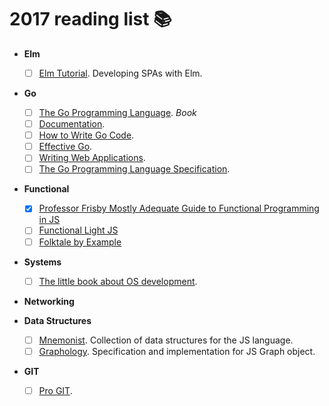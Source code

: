 # 2017 reading list :books:

- **Elm**
  - [ ] [Elm Tutorial](https://www.elm-tutorial.org/en/). Developing SPAs with Elm.

- **Go**
  - [ ] [The Go Programming Language](http://www.gopl.io/). _Book_
  - [ ] [Documentation](https://golang.org/doc/).
  - [ ] [How to Write Go Code](https://golang.org/doc/code.html).
  - [ ] [Effective Go](https://golang.org/doc/effective_go.html).
  - [ ] [Writing Web Applications](https://golang.org/doc/articles/wiki/).
  - [ ] [The Go Programming Language Specification](https://golang.org/ref/spec).

- **Functional**
  - [x] [Professor Frisby Mostly Adequate Guide to Functional Programming in JS](https://github.com/MostlyAdequate/mostly-adequate-guide)
  - [ ] [Functional Light JS](https://github.com/getify/Functional-Light-JS)
  - [ ] [Folktale by Example](http://docs.folktalejs.org/en/latest/book/index.html)

- **Systems**
  - [ ] [The little book about OS development](http://littleosbook.github.io/).

- **Networking**

- **Data Structures**
  - [ ] [Mnemonist](https://yomguithereal.github.io/mnemonist/). Collection of data structures for the JS language. 
  - [ ] [Graphology](https://graphology.github.io/). Specification and implementation for JS Graph object. 

- **GIT**
  - [ ] [Pro GIT](https://git-scm.com/book/en/v2).

